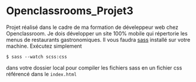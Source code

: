 # Openclassrooms_Projet3

Projet réalisé dans le cadre de ma formation de déveleppeur web chez Openclassroom. Je dois développer un site 100% mobile qui répertorie les menus de restaurants gastronomiques.
Il vous faudra [sass](https://sass-lang.com/) installé sur votre machine. Exécutez simplement 

```
$ sass --watch scss:css
```
 
dans votre dossier local pour compiler les fichiers sass en un fichier css référencé dans le `index.html`
